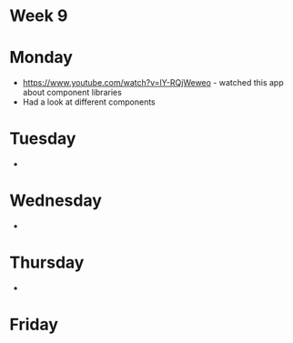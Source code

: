 # Week 9

# Monday

- https://www.youtube.com/watch?v=lY-RQjWeweo - watched this app about component libraries
- Had a look at different components

# Tuesday

-

# Wednesday

-

# Thursday

-

# Friday
